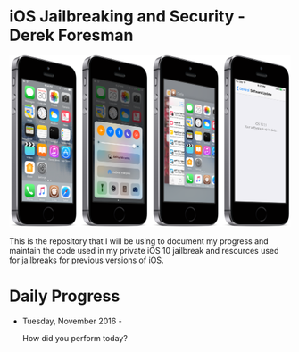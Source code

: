 # iOS Jailbreaking and Security - Derek Foresman 

![Preview](Preview.png)

This is the repository that I will be using to document my progress and maintain the code used in my private iOS 10 jailbreak and resources used for jailbreaks for previous versions of iOS.

# Daily Progress

* Tuesday, November 2016 - 

  How did you perform today?
